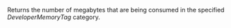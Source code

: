 Returns the number of megabytes that are being consumed in the specified _DeveloperMemoryTag_ category.